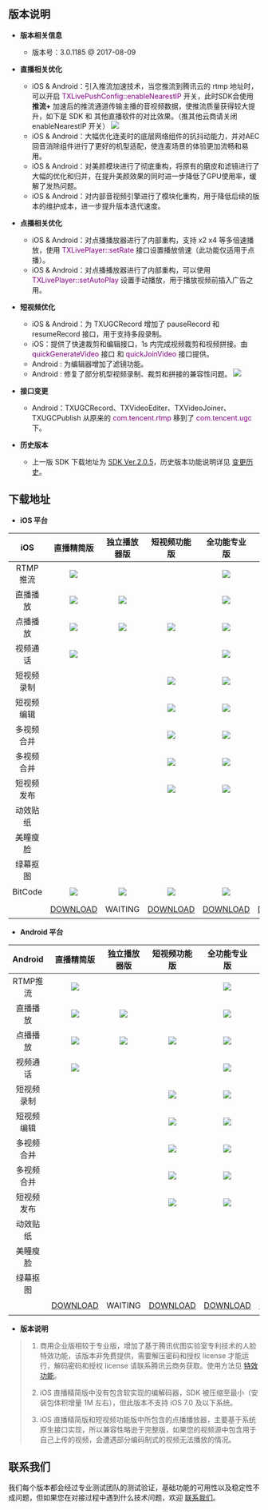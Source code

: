 ## 版本说明 
+ **版本相关信息**
  - 版本号：3.0.1185 @ 2017-08-09

+ **直播相关优化**
  - iOS & Android：引入推流加速技术，当您推流到腾讯云的 rtmp 地址时，可以开启 <font color='purple'>TXLivePushConfig::enableNearestIP</font> 开关，此时SDK会使用 **推流+** 加速后的推流通道传输主播的音视频数据，使推流质量获得较大提升，如下是 SDK 和 其他直播软件的对比效果。（推其他云商请关闭 enableNearestIP 开关）
![](//mc.qcloudimg.com/static/img/12e966a39dc5eba5701cb2e310b16ccb/image.jpg)
  - iOS & Android：大幅优化连麦时的底层网络组件的抗抖动能力，并对AEC回音消除组件进行了更好的机型适配，使连麦场景的体验更加流畅和易用。
  - iOS & Android：对美颜模块进行了彻底重构，将原有的磨皮和滤镜进行了大幅的优化和归并，在提升美颜效果的同时进一步降低了GPU使用率，缓解了发热问题。
  - iOS & Android：对内部音视频引擎进行了模块化重构，用于降低后续的版本的维护成本，进一步提升版本迭代速度。
  
+ **点播相关优化**
  - iOS & Android：对点播播放器进行了内部重构，支持 x2 x4 等多倍速播放，使用 <font color='purple'>TXLivePlayer::setRate</font> 接口设置播放倍速（此功能仅适用于点播）。
  - iOS & Android：对点播播放器进行了内部重构，可以使用 <font color='purple'>TXLivePlayer::setAutoPlay</font> 设置手动播放，用于播放视频前插入广告之用。

+ **短视频优化**
  - iOS & Android：为 TXUGCRecord 增加了 pauseRecord 和 resumeRecord 接口，用于支持多段录制。
  - iOS：提供了快速裁剪和编辑接口，1s 内完成视频裁剪和视频拼接。由 <font color='purple'>quickGenerateVideo</font> 接口 和 <font color='purple'>quickJoinVideo</font> 接口提供。
  - Android : 为编辑器增加了滤镜功能。
  - Android : 修复了部分机型视频录制、裁剪和拼接的兼容性问题。
![](//mc.qcloudimg.com/static/img/f2820e0ee0c5116b97f120a02203092f/image.png)

+ **接口变更**
  - Android：TXUGCRecord、TXVideoEditer、TXVideoJoiner、TXUGCPublish 从原来的 <font color='purple'>com.tencent.rtmp</font> 移到了 <font color='purple'>com.tencent.ugc</font> 下。

+ **历史版本**
  - 上一版 SDK 下载地址为 [SDK Ver.2.0.5](https://www.qcloud.com/document/product/454/10776)，历史版本功能说明详见 [变更历史](https://www.qcloud.com/document/product/454/7878)。


## 下载地址
<style>
table th:nth-of-type(1) {  width: 150px; }
table th:nth-of-type(2) {  width: 150px; }
table th:nth-of-type(3) {  width: 150px; }
table th:nth-of-type(4) {  width: 150px; }
table th:nth-of-type(5) {  width: 150px; }
table th:nth-of-type(6) {  width: 150px; }
table td { height: 35px; }

.markdown-text-box img { box-shadow: 0 0 0px #ccc;}
</style>

- **iOS 平台**

|     iOS        | 直播精简版 | 独立播放器版 | 短视频功能版 | 全功能专业版 | 商用企业版 |
| :------------: | :------------: | :--------------: | :--------------: | :---------------: | :-----------: |
| RTMP推流  |![](//mc.qcloudimg.com/static/img/a9bdba876321beb3c0ad270e67d41743/image.png) | | | ![](//mc.qcloudimg.com/static/img/a9bdba876321beb3c0ad270e67d41743/image.png)| ![](//mc.qcloudimg.com/static/img/a9bdba876321beb3c0ad270e67d41743/image.png)|
| 直播播放  |![](//mc.qcloudimg.com/static/img/a9bdba876321beb3c0ad270e67d41743/image.png) |![](//mc.qcloudimg.com/static/img/a9bdba876321beb3c0ad270e67d41743/image.png)| | ![](//mc.qcloudimg.com/static/img/a9bdba876321beb3c0ad270e67d41743/image.png)| ![](//mc.qcloudimg.com/static/img/a9bdba876321beb3c0ad270e67d41743/image.png)|
| 点播播放  |![](//mc.qcloudimg.com/static/img/2e00c5e35962f177efb87c8ed2c037dd/image.jpg) |![](//mc.qcloudimg.com/static/img/a9bdba876321beb3c0ad270e67d41743/image.png) |![](//mc.qcloudimg.com/static/img/2e00c5e35962f177efb87c8ed2c037dd/image.jpg)|![](//mc.qcloudimg.com/static/img/a9bdba876321beb3c0ad270e67d41743/image.png)|![](//mc.qcloudimg.com/static/img/a9bdba876321beb3c0ad270e67d41743/image.png)|
| 视频通话  |![](//mc.qcloudimg.com/static/img/a9bdba876321beb3c0ad270e67d41743/image.png) |||![](//mc.qcloudimg.com/static/img/a9bdba876321beb3c0ad270e67d41743/image.png)|![](//mc.qcloudimg.com/static/img/a9bdba876321beb3c0ad270e67d41743/image.png)|
| 短视频录制  |||![](//mc.qcloudimg.com/static/img/a9bdba876321beb3c0ad270e67d41743/image.png)|![](//mc.qcloudimg.com/static/img/a9bdba876321beb3c0ad270e67d41743/image.png)|![](//mc.qcloudimg.com/static/img/a9bdba876321beb3c0ad270e67d41743/image.png)|
| 短视频编辑  |||![](//mc.qcloudimg.com/static/img/a9bdba876321beb3c0ad270e67d41743/image.png)|![](//mc.qcloudimg.com/static/img/a9bdba876321beb3c0ad270e67d41743/image.png)|![](//mc.qcloudimg.com/static/img/a9bdba876321beb3c0ad270e67d41743/image.png)|
| 多视频合并  |||![](//mc.qcloudimg.com/static/img/a9bdba876321beb3c0ad270e67d41743/image.png)|![](//mc.qcloudimg.com/static/img/a9bdba876321beb3c0ad270e67d41743/image.png)|![](//mc.qcloudimg.com/static/img/a9bdba876321beb3c0ad270e67d41743/image.png)|
| 多视频合并  |||![](//mc.qcloudimg.com/static/img/a9bdba876321beb3c0ad270e67d41743/image.png)|![](//mc.qcloudimg.com/static/img/a9bdba876321beb3c0ad270e67d41743/image.png)|![](//mc.qcloudimg.com/static/img/a9bdba876321beb3c0ad270e67d41743/image.png)|
| 短视频发布  |||![](//mc.qcloudimg.com/static/img/a9bdba876321beb3c0ad270e67d41743/image.png)|![](//mc.qcloudimg.com/static/img/a9bdba876321beb3c0ad270e67d41743/image.png)|![](//mc.qcloudimg.com/static/img/a9bdba876321beb3c0ad270e67d41743/image.png)|
| 动效贴纸 |||||![](//mc.qcloudimg.com/static/img/a9bdba876321beb3c0ad270e67d41743/image.png)|
| 美瞳瘦脸 |||||![](//mc.qcloudimg.com/static/img/a9bdba876321beb3c0ad270e67d41743/image.png)|
| 绿幕抠图 |||||![](//mc.qcloudimg.com/static/img/a9bdba876321beb3c0ad270e67d41743/image.png)|
| BitCode |![](//mc.qcloudimg.com/static/img/a9bdba876321beb3c0ad270e67d41743/image.png)|![](//mc.qcloudimg.com/static/img/a9bdba876321beb3c0ad270e67d41743/image.png)|![](//mc.qcloudimg.com/static/img/a9bdba876321beb3c0ad270e67d41743/image.png)|![](//mc.qcloudimg.com/static/img/a9bdba876321beb3c0ad270e67d41743/image.png)||
| |[DOWNLOAD](http://liteavsdk-1252463788.cosgz.myqcloud.com/3.0/TXLiteAVSDK_Smart_iOS_3.0.1185.zip)| WAITING | [DOWNLOAD](http://liteavsdk-1252463788.cosgz.myqcloud.com/3.0/TXLiteAVSDK_UGC_iOS_3.0.1185.zip) | [DOWNLOAD](http://liteavsdk-1252463788.cosgz.myqcloud.com/3.0/TXLiteAVSDK_Professional_iOS_3.0.1185.zip)| [DOWNLOAD](http://liteavsdk-1252463788.cosgz.myqcloud.com/3.0/TXLiteAVSDK_Enterprise_iOS_Enc_3.0.1185.zip) | 


- **Android 平台**

|   Android    | 直播精简版 | 独立播放器版 | 短视频功能版 | 全功能专业版 | 商用企业版 |
| :------------: | :------------: | :--------------: | :--------------: | :---------------: | :-----------: |
| RTMP推流  |![](//mc.qcloudimg.com/static/img/a9bdba876321beb3c0ad270e67d41743/image.png) | | | ![](//mc.qcloudimg.com/static/img/a9bdba876321beb3c0ad270e67d41743/image.png)| ![](//mc.qcloudimg.com/static/img/a9bdba876321beb3c0ad270e67d41743/image.png)|
| 直播播放  |![](//mc.qcloudimg.com/static/img/a9bdba876321beb3c0ad270e67d41743/image.png) |![](//mc.qcloudimg.com/static/img/a9bdba876321beb3c0ad270e67d41743/image.png)| | ![](//mc.qcloudimg.com/static/img/a9bdba876321beb3c0ad270e67d41743/image.png)| ![](//mc.qcloudimg.com/static/img/a9bdba876321beb3c0ad270e67d41743/image.png)|
| 点播播放  |![](//mc.qcloudimg.com/static/img/a9bdba876321beb3c0ad270e67d41743/image.png) |![](//mc.qcloudimg.com/static/img/a9bdba876321beb3c0ad270e67d41743/image.png) |![](//mc.qcloudimg.com/static/img/a9bdba876321beb3c0ad270e67d41743/image.png)|![](//mc.qcloudimg.com/static/img/a9bdba876321beb3c0ad270e67d41743/image.png)|![](//mc.qcloudimg.com/static/img/a9bdba876321beb3c0ad270e67d41743/image.png)|
| 视频通话  |![](//mc.qcloudimg.com/static/img/a9bdba876321beb3c0ad270e67d41743/image.png) |||![](//mc.qcloudimg.com/static/img/a9bdba876321beb3c0ad270e67d41743/image.png)|![](//mc.qcloudimg.com/static/img/a9bdba876321beb3c0ad270e67d41743/image.png)|
| 短视频录制  |||![](//mc.qcloudimg.com/static/img/a9bdba876321beb3c0ad270e67d41743/image.png)|![](//mc.qcloudimg.com/static/img/a9bdba876321beb3c0ad270e67d41743/image.png)|![](//mc.qcloudimg.com/static/img/a9bdba876321beb3c0ad270e67d41743/image.png)|
| 短视频编辑  |||![](//mc.qcloudimg.com/static/img/a9bdba876321beb3c0ad270e67d41743/image.png)|![](//mc.qcloudimg.com/static/img/a9bdba876321beb3c0ad270e67d41743/image.png)|![](//mc.qcloudimg.com/static/img/a9bdba876321beb3c0ad270e67d41743/image.png)|
| 多视频合并  |||![](//mc.qcloudimg.com/static/img/a9bdba876321beb3c0ad270e67d41743/image.png)|![](//mc.qcloudimg.com/static/img/a9bdba876321beb3c0ad270e67d41743/image.png)|![](//mc.qcloudimg.com/static/img/a9bdba876321beb3c0ad270e67d41743/image.png)|
| 多视频合并  |||![](//mc.qcloudimg.com/static/img/a9bdba876321beb3c0ad270e67d41743/image.png)|![](//mc.qcloudimg.com/static/img/a9bdba876321beb3c0ad270e67d41743/image.png)|![](//mc.qcloudimg.com/static/img/a9bdba876321beb3c0ad270e67d41743/image.png)|
| 短视频发布  |||![](//mc.qcloudimg.com/static/img/a9bdba876321beb3c0ad270e67d41743/image.png)|![](//mc.qcloudimg.com/static/img/a9bdba876321beb3c0ad270e67d41743/image.png)|![](//mc.qcloudimg.com/static/img/a9bdba876321beb3c0ad270e67d41743/image.png)|
| 动效贴纸 |||||![](//mc.qcloudimg.com/static/img/a9bdba876321beb3c0ad270e67d41743/image.png)|
| 美瞳瘦脸 |||||![](//mc.qcloudimg.com/static/img/a9bdba876321beb3c0ad270e67d41743/image.png)|
| 绿幕抠图 |||||![](//mc.qcloudimg.com/static/img/a9bdba876321beb3c0ad270e67d41743/image.png)|
| |[DOWNLOAD](http://liteavsdk-1252463788.cosgz.myqcloud.com/3.0/LiteAVSDK_Smart_Android_3.0.1185.zip)| WAITING | [DOWNLOAD](http://liteavsdk-1252463788.cosgz.myqcloud.com/3.0/LiteAVSDK_UGC_Android_3.0.1185.zip) | [DOWNLOAD](http://liteavsdk-1252463788.cosgz.myqcloud.com/3.0/LiteAVSDK_Professional_Android_3.0.1185.zip)| [DOWNLOAD](http://liteavsdk-1252463788.cosgz.myqcloud.com/3.0/LiteAVSDK_Enterprise_Android_Enc_3.0.1185.zip) | 

- **版本说明**

> 1. 商用企业版相较于专业版，增加了基于腾讯优图实验室专利技术的人脸特效功能，该版本非免费提供，需要解压密码和授权 license 才能运行，解码密码和授权 license 请联系腾讯云商务获取。使用方法见 [特效功能](https://www.qcloud.com/document/product/454/9018)。
>  
> 2. iOS 直播精简版中没有包含软实现的编解码器，SDK 被压缩至最小（安装包体积增量 1M 左右），但此版本不支持 iOS 7.0 及以下系统。
>  
> 3. iOS 直播精简版和短视频功能版中所包含的点播播放器，主要基于系统原生接口实现，所以兼容性略逊于完整版，如果您的视频源中包含用于自己上传的视频，会遭遇部分编码制式的视频无法播放的情况。


## 联系我们
我们每个版本都会经过专业测试团队的测试验证，基础功能的可用性以及稳定性不成问题，但如果您在对接过程中遇到什么技术问题，欢迎 [联系我们](https://www.qcloud.com/document/product/454/7998)。

